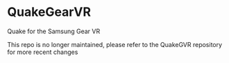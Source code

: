# QuakeGearVR
Quake for the Samsung Gear VR

This repo is no longer maintained, please refer to the QuakeGVR repository for more recent changes
